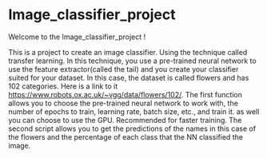 # Image_classifier_project

Welcome to the Image_classifier_project !


This is a project to create an image classifier. Using the technique called transfer learning. In this technique, you use a pre-trained neural network to use the feature extractor(called the tail) and you create your classifier suited for your dataset. In this case, the dataset is called flowers and has 102 categories. Here is a link to it https://www.robots.ox.ac.uk/~vgg/data/flowers/102/. The first function allows you to choose the pre-trained neural network to work with, the number of epochs to train, learning rate, batch size, etc., and train it. as well you can choose to use the GPU. Recommended for faster training. The second script allows you to get the predictions of the names in this case of the flowers and the percentage of each class that the NN classified the image.
